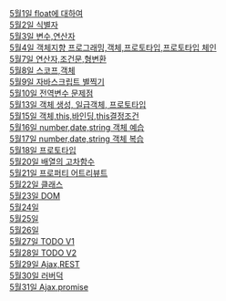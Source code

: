 <a href="https://github.com/hbsowo58/FastCampus_Summary/blob/master/Contents/2019-05/0501.md"> 5월1일 float에 대하여 <br>
<a href="https://github.com/hbsowo58/FastCampus_Summary/blob/master/Contents/2019-05/0502.md"> 5월2일 식별자<br>
<a href="https://github.com/hbsowo58/FastCampus_Summary/blob/master/Contents/2019-05/0503.md"> 5월3일 변수,연산자 <br>
<a href="https://github.com/hbsowo58/FastCampus_Summary/blob/master/Contents/2019-05/0507.md"> 5월4일 객체지향 프로그래밍,객체,프로토타입,프로토타입 체인 <br>
<a href="https://github.com/hbsowo58/FastCampus_Summary/blob/master/Contents/2019-05/0507.md"> 5월7일 연산자,조건문,형변환 <br>
<a href="https://github.com/hbsowo58/FastCampus_Summary/blob/master/Contents/2019-05/0508.md"> 5월8일 스코프,객체 <br>
<a href="https://github.com/hbsowo58/FastCampus_Summary/blob/master/Contents/2019-05/0509.md"> 5월9일 자바스크립트 별찍기 <br>
<a href="https://github.com/hbsowo58/FastCampus_Summary/blob/master/Contents/2019-05/0510.md"> 5월10일 전역변수 문제점 <br>
<a href="https://github.com/hbsowo58/FastCampus_Summary/blob/master/Contents/2019-05/0513.md"> 5월13일 객체 생성, 일급객체, 프로토타입<br>
<a href="https://github.com/hbsowo58/FastCampus_Summary/blob/master/Contents/2019-05/0515.md"> 5월15일 객체,this,바인딩,this결정조건<br>
<a href="https://github.com/hbsowo58/FastCampus_Summary/blob/master/Contents/2019-05/0516.md"> 5월16일 number,date,string 객체 예습<br>
<a href="https://github.com/hbsowo58/FastCampus_Summary/blob/master/Contents/2019-05/0517.md"> 5월17일 number,date,string 객체 복습<br>
<a href="https://github.com/hbsowo58/FastCampus_Summary/blob/master/Contents/2019-05/0518.md"> 5월18일 프로토타입<br>
<a href="https://github.com/hbsowo58/FastCampus_Summary/blob/master/Contents/2019-05/0520.md"> 5월20일 배열의 고차함수<br>
<a href="https://github.com/hbsowo58/FastCampus_Summary/blob/master/Contents/2019-05/0521.md"> 5월21일 프로퍼티 어트리뷰트<br>
<a href="https://github.com/hbsowo58/FastCampus_Summary/blob/master/Contents/2019-05/0522.md"> 5월22일 클래스<br>
<a href="https://github.com/hbsowo58/FastCampus_Summary/blob/master/Contents/2019-05/0523.md"> 5월23일 DOM<br>
<a href="https://github.com/hbsowo58/FastCampus_Summary/blob/master/Contents/2019-05/0524.md"> 5월24일 <br>
<a href="https://github.com/hbsowo58/FastCampus_Summary/blob/master/Contents/2019-05/0525.md"> 5월25일 <br>
<a href="https://github.com/hbsowo58/FastCampus_Summary/blob/master/Contents/2019-05/0526.md"> 5월26일 <br>
<a href="https://github.com/hbsowo58/FastCampus_Summary/blob/master/Contents/2019-05/0527.md"> 5월27일 TODO V1<br>
<a href="https://github.com/hbsowo58/FastCampus_Summary/blob/master/Contents/2019-05/0528.md"> 5월28일 TODO V2<br>
<a href="https://github.com/hbsowo58/FastCampus_Summary/blob/master/Contents/2019-05/0529.md"> 5월29일 Ajax,REST<br>
<a href="https://github.com/hbsowo58/FastCampus_Summary/blob/master/Contents/2019-05/0530.md"> 5월30일 러버덕<br>
<a href="https://github.com/hbsowo58/FastCampus_Summary/blob/master/Contents/2019-05/0531.md"> 5월31일 Ajax.promise<br>
